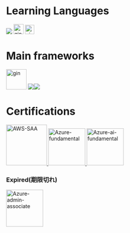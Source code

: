 

# Learning Languages

![](https://skillicons.dev/icons?i=golang,ruby,typescript,"")
<img src="https://static.velvetcache.org/pages/2018/06/13/party-gopher/dancing-gopher.gif" alt="gin" width="27">
<img src="https://static.velvetcache.org/pages/2018/06/13/party-gopher/dancing-gopher.gif" alt="gin" width="25">
<!--
![](https://github-readme-stats.vercel.app/api/top-langs?username=K123584&show_icons=true&locale=en&layout=compact)
-->
# Main frameworks
<img src="https://avatars.githubusercontent.com/u/7894478?v=4" alt="gin" width="55"> ![](https://skillicons.dev/icons?i=rails)![](https://skillicons.dev/icons?i=react)

# Certifications
<a href="https://www.credly.com/badges/12204726-55c8-4b62-9128-eb9e9d942da1">
  <img src="https://github.com/K123584/images/blob/main/aws-certified-solutions-architect-associate.png" alt="AWS-SAA" width="110">
</a>

<a href="https://www.credly.com/badges/30a4cc72-422f-4a0c-86fb-ae244e4e293a/public_url">
  <img src="https://github.com/K123584/images/blob/main/microsoft-certified-azure-ai-fundamentals.png" alt="Azure-fundamental" width="100">
</a>

<a href="https://www.credly.com/badges/26bb7e94-25fe-4854-bee0-96f1e7f2b9ea/public_url">
  <img src="https://github.com/K123584/images/blob/main/microsoft-certified-azure-fundamentals.png" alt="Azure-ai-fundamental" width="100">
</a>

### Expired(期限切れ)
<a href="https://www.credly.com/badges/41a017e6-ad9d-4475-929a-342b38eb116f/public_url">
  <img src="https://github.com/K123584/images/blob/main/microsoft-certified-azure-administrator-associate.2.png" alt="Azure-admin-associate" width="100">
</a>

